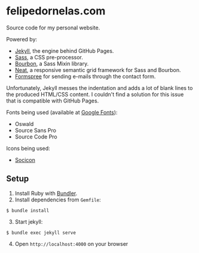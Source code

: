 # felipedornelas.com

Source code for my personal website.

Powered by:

 - [Jekyll](http://jekyllrb.com), the engine behind GitHub Pages.
 - [Sass](http://sass-lang.com), a CSS pre-processor.
 - [Bourbon](http://bourbon.io), a Sass Mixin library.
 - [Neat](http://neat.bourbon.io), a responsive semantic grid framework for Sass and Bourbon.
 - [Formspree](http://formspree.io) for sending e-mails through the contact form.

Unfortunately, Jekyll messes the indentation and adds a lot of blank lines to the produced HTML/CSS content. I couldn't find a solution for this issue that is compatible with GitHub Pages.

Fonts being used (available at [Google Fonts](https://www.google.com/fonts)):

 - Oswald
 - Source Sans Pro
 - Source Code Pro

Icons being used:

 - [Socicon](http://www.socicon.com/)

## Setup

1. Install Ruby with [Bundler](http://bundler.io).
2. Install dependencies from `Gemfile`:

  ```
  $ bundle install
  ```

3. Start jekyll:

  ```
  $ bundle exec jekyll serve
  ```

4. Open `http://localhost:4000` on your browser
